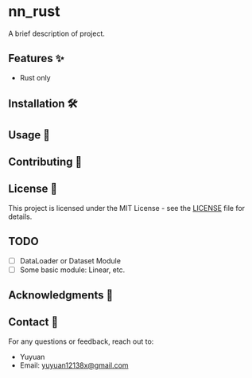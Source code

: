 # nn_rust

A brief description of project.

## Features ✨
- Rust only

## Installation 🛠️

## Usage 🚀

## Contributing 🤝

## License 📄
This project is licensed under the MIT License - see the [LICENSE](LICENSE) file for details.

## TODO
- [ ] DataLoader or Dataset Module
- [ ] Some basic module: Linear, etc.

## Acknowledgments 🙏

## Contact 📧
For any questions or feedback, reach out to:
- Yuyuan
- Email: yuyuan12138x@gmail.com




